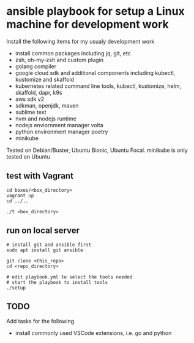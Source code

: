# ansible playbook for setup a Linux machine for development work

Install the following items for my usualy development work

- install common packages including jq, git, etc
- zsh, oh-my-zsh and custom plugin
- golang compiler
- google cloud sdk and additional components including kubectl, kustomize and skaffold
- kubernetes related command line tools, kubectl, kustomize, helm, skaffold, dapr, k9s
- aws sdk v2
- sdkman, openjdk, maven
- sublime text
- nvm and nodejs runtime
- nodejs enviornment manager volta
- python environment manager poetry
- minikube

Tested on Debian/Buster, Ubuntu Bionic, Ubuntu Focal. minikube is only tested on Ubuntu

## test with Vagrant

```
cd boxes/<box_directory>
vagrant up
cd ../..

./t <box_directory>

```

## run on local server

```
# install git and ansible first
sudo apt install git ansible

git clone <this_repo>
cd <repo_directory>

# edit playbook.yml to select the tools needed
# start the playbook to install tools
./setup
```

## TODO

Add tasks for the following

- install commonly used VSCode extensions, i.e. go and python
